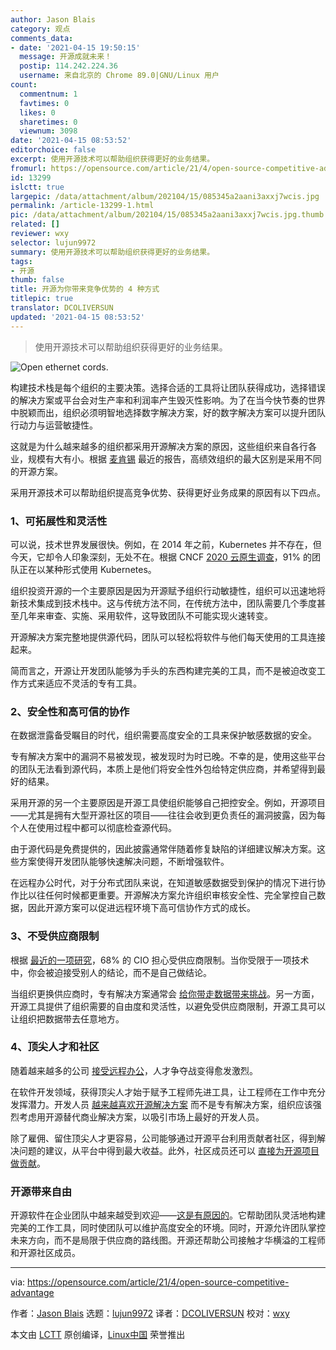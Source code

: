 ```yaml
---
author: Jason Blais
category: 观点
comments_data:
- date: '2021-04-15 19:50:15'
  message: 开源成就未来！
  postip: 114.242.224.36
  username: 来自北京的 Chrome 89.0|GNU/Linux 用户
count:
  commentnum: 1
  favtimes: 0
  likes: 0
  sharetimes: 0
  viewnum: 3098
date: '2021-04-15 08:53:52'
editorchoice: false
excerpt: 使用开源技术可以帮助组织获得更好的业务结果。
fromurl: https://opensource.com/article/21/4/open-source-competitive-advantage
id: 13299
islctt: true
largepic: /data/attachment/album/202104/15/085345a2aani3axxj7wcis.jpg
permalink: /article-13299-1.html
pic: /data/attachment/album/202104/15/085345a2aani3axxj7wcis.jpg.thumb.jpg
related: []
reviewer: wxy
selector: lujun9972
summary: 使用开源技术可以帮助组织获得更好的业务结果。
tags:
- 开源
thumb: false
title: 开源为你带来竞争优势的 4 种方式
titlepic: true
translator: DCOLIVERSUN
updated: '2021-04-15 08:53:52'
---
```



> 
> 使用开源技术可以帮助组织获得更好的业务结果。
> 
> 
> 


![](/data/attachment/album/202104/15/085345a2aani3axxj7wcis.jpg "Open ethernet cords.")


构建技术栈是每个组织的主要决策。选择合适的工具将让团队获得成功，选择错误的解决方案或平台会对生产率和利润率产生毁灭性影响。为了在当今快节奏的世界中脱颖而出，组织必须明智地选择数字解决方案，好的数字解决方案可以提升团队行动力与运营敏捷性。


这就是为什么越来越多的组织都采用开源解决方案的原因，这些组织来自各行各业，规模有大有小。根据 [麦肯锡](https://www.mckinsey.com/industries/technology-media-and-telecommunications/our-insights/developer-velocity-how-software-excellence-fuels-business-performance#) 最近的报告，高绩效组织的最大区别是采用不同的开源方案。


采用开源技术可以帮助组织提高竞争优势、获得更好业务成果的原因有以下四点。


### 1、可拓展性和灵活性


可以说，技术世界发展很快。例如，在 2014 年之前，Kubernetes 并不存在，但今天，它却令人印象深刻，无处不在。根据 CNCF [2020 云原生调查](https://www.cncf.io/blog/2020/11/17/cloud-native-survey-2020-containers-in-production-jump-300-from-our-first-survey/)，91% 的团队正在以某种形式使用 Kubernetes。


组织投资开源的一个主要原因是因为开源赋予组织行动敏捷性，组织可以迅速地将新技术集成到技术栈中。这与传统方法不同，在传统方法中，团队需要几个季度甚至几年来审查、实施、采用软件，这导致团队不可能实现火速转变。


开源解决方案完整地提供源代码，团队可以轻松将软件与他们每天使用的工具连接起来。


简而言之，开源让开发团队能够为手头的东西构建完美的工具，而不是被迫改变工作方式来适应不灵活的专有工具。


### 2、安全性和高可信的协作


在数据泄露备受瞩目的时代，组织需要高度安全的工具来保护敏感数据的安全。


专有解决方案中的漏洞不易被发现，被发现时为时已晚。不幸的是，使用这些平台的团队无法看到源代码，本质上是他们将安全性外包给特定供应商，并希望得到最好的结果。


采用开源的另一个主要原因是开源工具使组织能够自己把控安全。例如，开源项目——尤其是拥有大型开源社区的项目——往往会收到更负责任的漏洞披露，因为每个人在使用过程中都可以彻底检查源代码。


由于源代码是免费提供的，因此披露通常伴随着修复缺陷的详细建议解决方案。这些方案使得开发团队能够快速解决问题，不断增强软件。


在远程办公时代，对于分布式团队来说，在知道敏感数据受到保护的情况下进行协作比以往任何时候都更重要。开源解决方案允许组织审核安全性、完全掌控自己数据，因此开源方案可以促进远程环境下高可信协作方式的成长。


### 3、不受供应商限制


根据 [最近的一项研究](https://solutionsreview.com/cloud-platforms/flexera-68-percent-of-cios-worry-about-vendor-lock-in-with-public-cloud/)，68% 的 CIO 担心受供应商限制。当你受限于一项技术中，你会被迫接受别人的结论，而不是自己做结论。


当组织更换供应商时，专有解决方案通常会 [给你带走数据带来挑战](https://www.computerworld.com/article/3428679/mattermost-makes-case-for-open-source-as-team-messaging-market-booms.html)。另一方面，开源工具提供了组织需要的自由度和灵活性，以避免受供应商限制，开源工具可以让组织把数据带去任意地方。


### 4、顶尖人才和社区


随着越来越多的公司 [接受远程办公](https://mattermost.com/blog/tips-for-working-remotely/)，人才争夺战变得愈发激烈。


在软件开发领域，获得顶尖人才始于赋予工程师先进工具，让工程师在工作中充分发挥潜力。开发人员 [越来越喜欢开源解决方案](https://opensource.com/article/20/6/open-source-developers-survey) 而不是专有解决方案，组织应该强烈考虑用开源替代商业解决方案，以吸引市场上最好的开发人员。


除了雇佣、留住顶尖人才更容易，公司能够通过开源平台利用贡献者社区，得到解决问题的建议，从平台中得到最大收益。此外，社区成员还可以 [直接为开源项目做贡献](https://mattermost.com/blog/100-most-popular-mattermost-features-invented-and-contributed-by-our-amazing-open-source-community/)。


### 开源带来自由


开源软件在企业团队中越来越受到欢迎——[这是有原因的](https://mattermost.com/blog/100-most-popular-mattermost-features-invented-and-contributed-by-our-amazing-open-source-community/)。它帮助团队灵活地构建完美的工作工具，同时使团队可以维护高度安全的环境。同时，开源允许团队掌控未来方向，而不是局限于供应商的路线图。开源还帮助公司接触才华横溢的工程师和开源社区成员。




---


via: <https://opensource.com/article/21/4/open-source-competitive-advantage>


作者：[Jason Blais](https://opensource.com/users/jasonblais) 选题：[lujun9972](https://github.com/lujun9972) 译者：[DCOLIVERSUN](https://github.com/DCOLIVERSUN) 校对：[wxy](https://github.com/wxy)


本文由 [LCTT](https://github.com/LCTT/TranslateProject) 原创编译，[Linux中国](https://linux.cn/) 荣誉推出